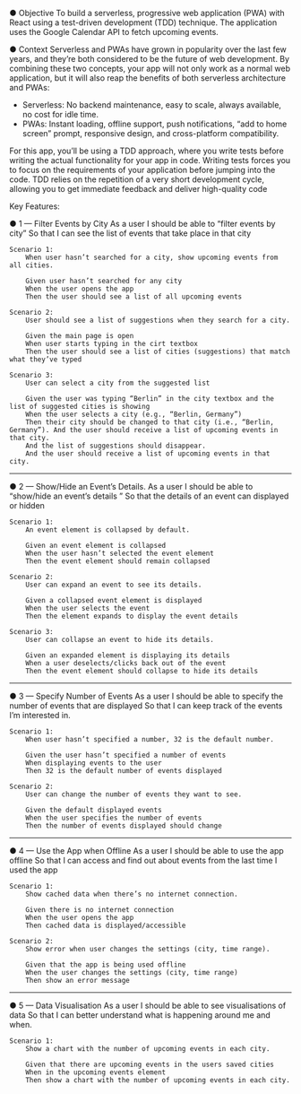 ● Objective
To build a serverless, progressive web application (PWA) with React using a
test-driven development (TDD) technique. The application uses the Google
Calendar API to fetch upcoming events.

● Context
Serverless and PWAs have grown in popularity over the last few years, and they’re both considered to
be the future of web development. By combining these two concepts, your app will not only work as a
normal web application, but it will also reap the benefits of both serverless architecture and PWAs:

- Serverless: No backend maintenance, easy to scale, always available, no cost for idle time.
- PWAs: Instant loading, offline support, push notifications, “add to home screen” prompt,
  responsive design, and cross-platform compatibility.

For this app, you’ll be using a TDD approach, where you write tests before writing the actual
functionality for your app in code. Writing tests forces you to focus on the requirements of your
application before jumping into the code. TDD relies on the repetition of a very short development
cycle, allowing you to get immediate feedback and deliver high-quality code

Key Features:

● 1 — Filter Events by City
As a user
I should be able to “filter events by city”
So that I can see the list of events that take place in that city

    Scenario 1:
        When user hasn’t searched for a city, show upcoming events from all cities.

        Given user hasn’t searched for any city
        When the user opens the app
        Then the user should see a list of all upcoming events

    Scenario 2:
        User should see a list of suggestions when they search for a city.

        Given the main page is open
        When user starts typing in the cirt textbox
        Then the user should see a list of cities (suggestions) that match what they’ve typed

    Scenario 3:
        User can select a city from the suggested list

        Given the user was typing “Berlin” in the city textbox and the list of suggested cities is showing
        When the user selects a city (e.g., “Berlin, Germany”)
        Then their city should be changed to that city (i.e., “Berlin, Germany”). And the user should receive a list of upcoming events in that city.
        And the list of suggestions should disappear.
        And the user should receive a list of upcoming events in that city.

---

● 2 — Show/Hide an Event’s Details.
As a user
I should be able to “show/hide an event’s details ”
So that the details of an event can displayed or hidden

    Scenario 1:
        An event element is collapsed by default.

        Given an event element is collapsed
        When the user hasn’t selected the event element
        Then the event element should remain collapsed

    Scenario 2:
        User can expand an event to see its details.

        Given a collapsed event element is displayed
        When the user selects the event
        Then the element expands to display the event details

    Scenario 3:
        User can collapse an event to hide its details.

        Given an expanded element is displaying its details
        When a user deselects/clicks back out of the event
        Then the event element should collapse to hide its details

---

● 3 — Specify Number of Events
As a user
I should be able to specify the number of events that are displayed
So that I can keep track of the events I’m interested in.

    Scenario 1:
        When user hasn’t specified a number, 32 is the default number.

        Given the user hasn’t specified a number of events
        When displaying events to the user
        Then 32 is the default number of events displayed

    Scenario 2:
        User can change the number of events they want to see.

        Given the default displayed events
        When the user specifies the number of events
        Then the number of events displayed should change

---

● 4 — Use the App when Offline
As a user
I should be able to use the app offline
So that I can access and find out about events from the last time I used the app

    Scenario 1:
        Show cached data when there’s no internet connection.

        Given there is no internet connection
        When the user opens the app
        Then cached data is displayed/accessible

    Scenario 2:
        Show error when user changes the settings (city, time range).

        Given that the app is being used offline
        When the user changes the settings (city, time range)
        Then show an error message

---

● 5 — Data Visualisation
As a user
I should be able to see visualisations of data
So that I can better understand what is happening around me and when.

    Scenario 1:
        Show a chart with the number of upcoming events in each city.

        Given that there are upcoming events in the users saved cities
        When in the upcoming events element
        Then show a chart with the number of upcoming events in each city.
